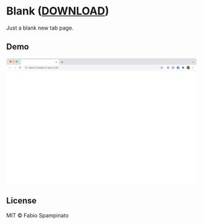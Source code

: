 # Blank ([DOWNLOAD](https://chrome.google.com/webstore/detail/cfdjmggjmemnbpigchmmelcpaedhckmj))

Just a blank new tab page.

## Demo

<p align="center">
  <img src="resources/demo/browser@2x.png" width="750" alt="Browser">
</p>

## License

MIT © Fabio Spampinato
